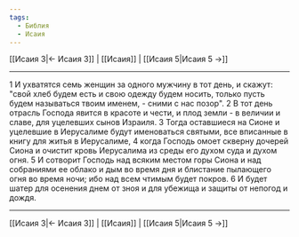 ```yaml
---
tags:
  - Библия
  - Исаия
---
```

[[Исаия 3|← Исаия 3]] | [[Исаия]] | [[Исаия 5|Исаия 5 →]]

---
1 И ухватятся семь женщин за одного мужчину в тот день, и скажут: "свой хлеб будем есть и свою одежду будем носить, только пусть будем называться твоим именем, - сними с нас позор".
2 В тот день отрасль Господа явится в красоте и чести, и плод земли - в величии и славе, для уцелевших сынов Израиля.
3 Тогда оставшиеся на Сионе и уцелевшие в Иерусалиме будут именоваться святыми, все вписанные в книгу для житья в Иерусалиме,
4 когда Господь омоет скверну дочерей Сиона и очистит кровь Иерусалима из среды его духом суда и духом огня.
5 И сотворит Господь над всяким местом горы Сиона и над собраниями ее облако и дым во время дня и блистание пылающего огня во время ночи; ибо над всем чтимым будет покров.
6 И будет шатер для осенения днем от зноя и для убежища и защиты от непогод и дождя.

---
[[Исаия 3|← Исаия 3]] | [[Исаия]] | [[Исаия 5|Исаия 5 →]]